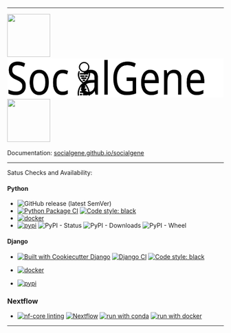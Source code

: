 ----------------

<img src="https://raw.githubusercontent.com/socialgene/logos/main/media/early_mibig.png" width="100" height="100"> ![SocialGene Logo](https://raw.githubusercontent.com/socialgene/logos/main/logos/horizontal.svg) <img src="https://raw.githubusercontent.com/socialgene/logos/main/media/early_mibig.png" width="100" height="100">

Documentation: [socialgene.github.io/socialgene](https://socialgene.github.io/socialgene)

---

Satus Checks and Availability:

#### Python

- ![GitHub release (latest SemVer)](https://img.shields.io/github/v/release/chasemc/socialgene)
- [![Python Package CI](https://github.com/socialgene/socialgene/actions/workflows/python_package_ci.yml/badge.svg)](https://github.com/socialgene/socialgene/actions/workflows/python_package_ci.yml)
[![Code style: black](https://img.shields.io/badge/code%20style-black-000000.svg)](https://github.com/psf/black)
- [![docker](https://img.shields.io/badge/docker-0db7ed?labelColor=000000&logo=docker)](https://www.docker.com/)
- [![pypi](http://img.shields.io/badge/pypi-3EB049?labelColor=000000&logo=pypi)](https://docs.conda.io/en/latest/) ![PyPI - Status](https://img.shields.io/pypi/status/socialgene) ![PyPI - Downloads](https://img.shields.io/pypi/dm/socialgene) ![PyPI - Wheel](https://img.shields.io/pypi/wheel/socialgene)

#### Django

- [![Built with Cookiecutter Django](https://img.shields.io/badge/built%20with-Cookiecutter%20Django-ff69b4.svg?logo=cookiecutter)](https://github.com/cookiecutter/cookiecutter-django/)
[![Django CI](https://github.com/socialgene/socialgene/actions/workflows/django_ci.yml/badge.svg)](https://github.com/socialgene/socialgene/actions/workflows/django_ci.yml)
[![Code style: black](https://img.shields.io/badge/code%20style-black-000000.svg)](https://github.com/psf/black)

- [![docker](https://img.shields.io/badge/docker-0db7ed?labelColor=000000&logo=docker)](https://www.docker.com/)
- [![pypi](http://img.shields.io/badge/pypi-3EB049?labelColor=000000&logo=pypi)](https://docs.conda.io/en/latest/)

### Nextflow

- [![nf-core linting](https://github.com/socialgene/socialgene/actions/workflows/nextflow_linting.yml/badge.svg)](https://github.com/socialgene/socialgene/actions/workflows/nextflow_linting.yml) [![Nextflow](https://img.shields.io/badge/nextflow%20DSL2-%E2%89%A521.10.3-23aa62.svg?labelColor=000000)](https://www.nextflow.io/) [![run with conda](http://img.shields.io/badge/run%20with-conda-3EB049?labelColor=000000&logo=anaconda)](https://docs.conda.io/en/latest/) [![run with docker](https://img.shields.io/badge/run%20with-docker-0db7ed?labelColor=000000&logo=docker)](https://www.docker.com/)

---
